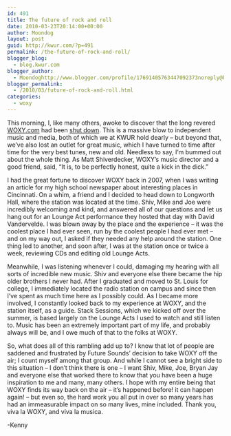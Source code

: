 ```yaml
---
id: 491
title: The future of rock and roll
date: 2010-03-23T20:14:00+00:00
author: Moondog
layout: post
guid: http://kwur.com/?p=491
permalink: /the-future-of-rock-and-roll/
blogger_blog:
  - blog.kwur.com
blogger_author:
  - Moondoghttp://www.blogger.com/profile/17691405763447092373noreply@blogger.com
blogger_permalink:
  - /2010/03/future-of-rock-and-roll.html
categories:
  - woxy
---
```

<div class="pf-content">
  <p>
    This morning, I, like many others, awoke to discover that the long revered <a href="www.woxy.com">WOXY.com</a> had been <a href="http://news.cincinnati.com/article/20100323/ENT03/100323004/WOXY.com+shutting+down+">shut down</a>. This is a massive blow to independent music and media, both of which we at KWUR hold dearly – but beyond that, we’ve also lost an outlet for great music, which I have turned to time after time for the very best tunes, new and old. Needless to say, I’m bummed out about the whole thing. As Matt Shiverdecker, WOXY’s music director and a good friend, said, “It is, to be perfectly honest, quite a kick in the dick.”
  </p>
  
  <p>
    I had the great fortune to discover WOXY back in 2007, when I was writing an article for my high school newspaper about interesting places in Cincinnati. On a whim, a friend and I decided to head down to Longworth Hall, where the station was located at the time. Shiv, Mike and Joe were incredibly welcoming and kind, and answered all of our questions and let us hang out for an Lounge Act performance they hosted that day with David Vandervelde. I was blown away by the place and the experience – it was the coolest place I had ever seen, run by the coolest people I had ever met – and on my way out, I asked if they needed any help around the station. One thing led to another, and soon after, I was at the station once or twice a week, reviewing CDs and editing old Lounge Acts.
  </p>
  
  <p>
    Meanwhile, I was listening whenever I could, damaging my hearing with all sorts of incredible new music. Shiv and everyone else there became the hip older brothers I never had. After I graduated and moved to St. Louis for college, I immediately located the radio station on campus and since then I’ve spent as much time here as I possibly could. As I became more involved, I constantly looked back to my experience at WOXY, and the station itself, as a guide. Stack Sessions, which we kicked off over the summer, is based largely on the Lounge Acts I used to watch and still listen to. Music has been an extremely important part of my life, and probably always will be, and I owe much of that to the folks at WOXY.
  </p>
  
  <p>
    So, what does all of this rambling add up to? I know that lot of people are saddened and frustrated by Future Sounds’ decision to take WOXY off the air; I count myself among that group. And while I cannot see a bright side to this situation – I don’t think there is one – I want Shiv, Mike, Joe, Bryan Jay and everyone else that worked there to know that you have been a huge inspiration to me and many, many others. I hope with my entire being that WOXY finds its way back on the air – it’s happened before! it can happen again! – but even so, the hard work you all put in over so many years has had an immeasurable impact on so many lives, mine included. Thank you, viva la WOXY, and viva la musica.
  </p>
  
  <p>
    -Kenny
  </p>
</div>